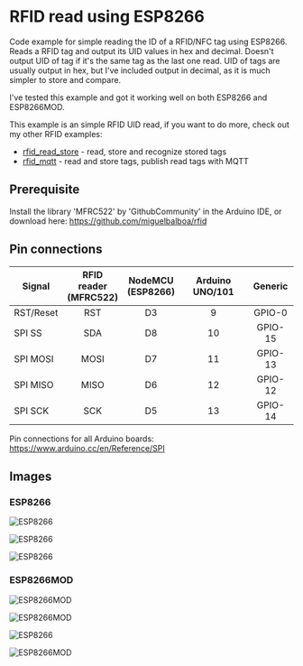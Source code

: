 # RFID read using ESP8266

Code example for simple reading the ID of a RFID/NFC tag using  ESP8266. 
Reads a RFID tag and output its UID values in hex and decimal. 
Doesn't output UID of tag if it's the same tag as the last one read. 
UID of tags are usually output in hex, but I've included output in decimal, 
as it is much simpler to store and compare.

I've tested this example and got it working well on both ESP8266 and ESP8266MOD. 

This example is an simple RFID UID read, if you want to do more, check out my other RFID examples:  
* [rfid_read_store](/tree/master/rfid_simple_read) - read, store and recognize stored tags  
* [rfid_mqtt](/tree/master/rfid_mqtt) -  read and store tags, publish read tags with MQTT  

## Prerequisite
Install the library 'MFRC522' by 'GithubCommunity' in the Arduino IDE, 
or download here: https://github.com/miguelbalboa/rfid

## Pin connections

| Signal        | RFID reader<br>(MFRC522) | NodeMCU<br>(ESP8266) | Arduino UNO/101 | Generic |
|---------------|:-------------:|:--------------:| :------:|:------------:|
| RST/Reset     | RST           | D3             | 9       | GPIO-0       |
| SPI SS        | SDA           | D8             | 10      | GPIO-15      |
| SPI MOSI      | MOSI          | D7             | 11      | GPIO-13      |
| SPI MISO      | MISO          | D6             | 12      | GPIO-12      |
| SPI SCK       | SCK           | D5             | 13      | GPIO-14      |


Pin connections for all Arduino boards: https://www.arduino.cc/en/Reference/SPI  

## Images

### ESP8266

![ESP8266](https://image.ibb.co/fsGsKn/IMG_0617.jpg)

![ESP8266](https://preview.ibb.co/bFSckS/IMG_0612.jpg)

![ESP8266](https://image.ibb.co/jp4CKn/IMG_0631.jpg)


### ESP8266MOD

![ESP8266MOD](https://image.ibb.co/kCbdQS/IMG_0598.jpg)

![ESP8266MOD](https://image.ibb.co/nawdQS/IMG_0605.jpg)

![ESP8266](https://image.ibb.co/krXwC7/IMG_0606.jpg)

![ESP8266MOD](https://image.ibb.co/iqhk5S/IMG_0610.jpg)
